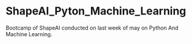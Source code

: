 # ShapeAI_Pyton_Machine_Learning
Bootcamp of ShapeAI conducted on last week of may on Python And Machine Learning.
